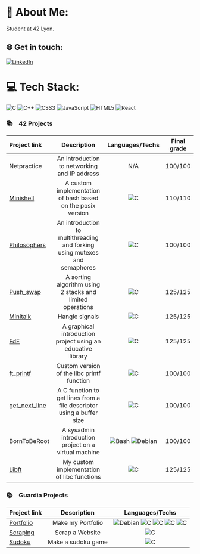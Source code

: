 # 💫 About Me:
Student at 42 Lyon.


## 🌐 Get in touch:
[![LinkedIn](https://img.shields.io/badge/LinkedIn-%230077B5.svg?logo=linkedin&logoColor=white)](https://linkedin.com/in/avg38) 

# 💻 Tech Stack:
![C](https://img.shields.io/badge/c-%2300599C.svg?style=for-the-badge&logo=c&logoColor=white) ![C++](https://img.shields.io/badge/c++-%2300599C.svg?style=for-the-badge&logo=c%2B%2B&logoColor=white) ![CSS3](https://img.shields.io/badge/css3-%231572B6.svg?style=for-the-badge&logo=css3&logoColor=white) ![JavaScript](https://img.shields.io/badge/javascript-%23323330.svg?style=for-the-badge&logo=javascript&logoColor=%23F7DF1E) ![HTML5](https://img.shields.io/badge/html5-%23E34F26.svg?style=for-the-badge&logo=html5&logoColor=white) ![React](https://img.shields.io/badge/react-%2320232a.svg?style=for-the-badge&logo=react&logoColor=%2361DAFB) 

<h3>📚&emsp;42 Projects</h3>
  
  | Project link | Description |  Languages/Techs | Final grade |
  | :- | :-: | :-: | :-: |
  | Netpractice | An introduction to networking and IP address | N/A | 100/100 |
  | <a href="https://github.com/avg38/minishell">Minishell</a> | A custom implementation of bash based on the posix version | <img alt="C" src="https://custom-icon-badges.demolab.com/badge/C-03599C.svg?logo=c-in-hexagon&logoColor=white"> | 110/110 |
  | <a href="https://github.com/avg38/Philosophers">Philosophers</a> | An introduction to multithreading and forking using mutexes and semaphores | <img alt="C" src="https://custom-icon-badges.demolab.com/badge/C-03599C.svg?logo=c-in-hexagon&logoColor=white"> | 100/100 |
  | <a href="https://github.com/avg38/push_swap">Push_swap</a> | A sorting algorithm using 2 stacks and limited operations | <img alt="C" src="https://custom-icon-badges.demolab.com/badge/C-03599C.svg?logo=c-in-hexagon&logoColor=white"> | 125/125 |
  | <a href="https://github.com/avg38/minitalk">Minitalk</a> | Hangle signals | <img alt="C" src="https://custom-icon-badges.demolab.com/badge/C-03599C.svg?logo=c-in-hexagon&logoColor=white"> | 125/125 |
  | <a href="https://github.com/avg38/FdF">FdF</a> | A graphical introduction project using an educative library | <img alt="C" src="https://custom-icon-badges.demolab.com/badge/C-03599C.svg?logo=c-in-hexagon&logoColor=white"> | 125/125 |
  | <a href="https://github.com/avg38/ft_printf">ft_printf</a> | Custom version of the libc printf function | <img alt="C" src="https://custom-icon-badges.demolab.com/badge/C-03599C.svg?logo=c-in-hexagon&logoColor=white"> | 100/100 |
  | <a href="https://github.com/avg38/get_next_line">get_next_line</a> | A C function to get lines from a file descriptor using a buffer size | <img alt="C" src="https://custom-icon-badges.demolab.com/badge/C-03599C.svg?logo=c-in-hexagon&logoColor=white"> | 100/100 |
  | BornToBeRoot | A sysadmin introduction project on a virtual machine | <img alt="Bash" src="https://img.shields.io/badge/Bash-121011.svg?logo=gnu-bash&logoColor=white"> <img alt="Debian" src="https://img.shields.io/badge/Debian-D70A53?logo=debian&logoColor=white"> | 100/100 |
  | <a href="https://github.com/avg38/libft">Libft</a> | My custom implementation of libc functions | <img alt="C" src="https://custom-icon-badges.demolab.com/badge/C-03599C.svg?logo=c-in-hexagon&logoColor=white"> | 125/125 |

<h3>📚&emsp;Guardia Projects</h3>
  
  | Project link | Description |  Languages/Techs |
  | :- | :-: | :-: |
  | <a href="https://github.com/avg38/amandine-vialleguerin.fr">Portfolio</a> | Make my Portfolio |  <img alt="Debian" src="https://img.shields.io/badge/Debian-D70A53?logo=debian&logoColor=white"> <img alt="C" src="https://custom-icon-badges.demolab.com/badge/C-03599C.svg?logo=c-in-hexagon&logoColor=white"> <img alt="C" src="https://img.shields.io/badge/css3-%231572B6.svg?style=for-the-badge&logo=css3&logoColor=white"> <img alt="C" src="https://img.shields.io/badge/html5-%23E34F26.svg?style=for-the-badge&logo=html5&logoColor=white"> <img alt="C" src="https://img.shields.io/badge/javascript-%23323330.svg?style=for-the-badge&logo=javascript&logoColor=%23F7DF1E">|
  | <a href="https://github.com/avg38/Scraping">Scraping</a> | Scrap a Website | <img alt="C" src="https://custom-icon-badges.demolab.com/badge/C-03599C.svg?logo=c-in-hexagon&logoColor=white"> |
  | <a href="https://github.com/avg38/sudoku">Sudoku</a> | Make a sudoku game | <img alt="C" src="https://custom-icon-badges.demolab.com/badge/C-03599C.svg?logo=c-in-hexagon&logoColor=white"> |

